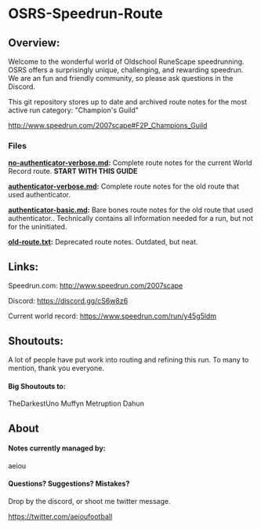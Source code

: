 # OSRS-Speedrun-Route

## Overview:

Welcome to the wonderful world of Oldschool RuneScape speedrunning. OSRS offers a surprisingly unique, challenging, and rewarding speedrun. We are an fun and friendly community, so please ask questions in the Discord.

This git repository stores up to date and archived route notes for the most active run category: "Champion's Guild"

http://www.speedrun.com/2007scape#F2P_Champions_Guild

### Files

**[no-authenticator-verbose.md](https://github.com/aeiourun/OSRS-Speedrun-Route/blob/master/no-authenticator-verbose.md):** Complete route notes for the current World Record route. **START WITH THIS GUIDE**

**[authenticator-verbose.md](https://github.com/aeiourun/OSRS-Speedrun-Route/blob/master/authenticator-verbose.md):** Complete route notes for the old route that used authenticator.

**[authenticator-basic.md](https://github.com/aeiourun/OSRS-Speedrun-Route/blob/master/authenticator-basic.md):** Bare bones route notes for the old route that used authenticator.. Technically contains all information needed for a run, but not for the uninitiated.

**[old-route.txt](https://github.com/aeiourun/OSRS-Speedrun-Route/blob/master/old-route.txt):** Deprecated route notes. Outdated, but neat.


## Links:

Speedrun.com: http://www.speedrun.com/2007scape

Discord: https://discord.gg/cS6w8z6

Current world record: https://www.speedrun.com/run/y45g5ldm


## Shoutouts:

A lot of people have put work into routing and refining this run. To many to mention, thank you everyone.

#### Big Shoutouts to:

TheDarkestUno
Muffyn
Metruption
Dahun

## About

#### Notes currently managed by:

aeiou

#### Questions? Suggestions? Mistakes?

Drop by the discord, or shoot me twitter message.

https://twitter.com/aeioufootball
